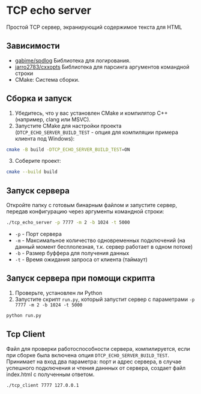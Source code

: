 # TCP echo server
Простой TCP сервер, экранирующий содержимое текста для HTML

## Зависимости
* [gabime/spdlog](https://github.com/gabime/spdlog) Библиотека для логирования.
* [jarro2783/cxxopts](https://github.com/jarro2783/cxxopts) Библиотека для парсинга аргументов командной строки
* CMake: Система сборки.

## Сборка и запуск
1. Убедитесь, что у вас установлен CMake и компилятор C++ (например, clang или MSVC).
2. Запустите CMake для настройки проекта (`DTCP_ECHO_SERVER_BUILD_TEST` - опция для компиляции примера клиента под Windows):
```bash
cmake -B build -DTCP_ECHO_SERVER_BUILD_TEST=ON
```
3. Соберите проект:
```bash
cmake --build build
```

## Запуск сервера
Откройте папку с готовым бинарным файлом и запустите сервер, передав конфигурацию через аргументы командной строки:
```bash
./tcp_echo_server -p 7777 -m 2 -b 1024 -t 5000
```
* `-p` - Порт сервера
* `-m` - Максимальное количество одновременных подключений (на данный момент бесплолезная, т.к. сервер работает в одном потоке)
* `-b` - Размер буффера для получения данных
* `-t` - Время ожидания запроса от клиента (таймаут)

## Запуск сервера при помощи скрипта
1. Проверьте, установлен ли Python
2. Запустите скрипт `run.py`, который запустит сервер с параметрами `-p 7777 -m 2 -b 1024 -t 5000`
```bash
python run.py
```

## Tcp Client
Файл для проверки работоспособности сервера, компилируется, если при сборке была включена опция `DTCP_ECHO_SERVER_BUILD_TEST`. Принимает на вход два параметра: порт и адрес сервера, в случае успешного подключения и чтения даннных от сервера, создает файл index.html с полученным ответом.
```bash
./tcp_client 7777 127.0.0.1
```
